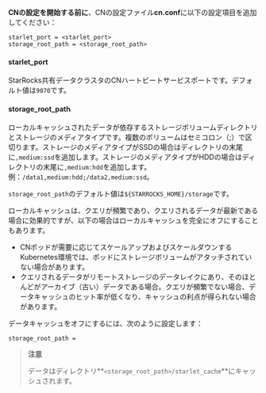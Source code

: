 **CNの設定を開始する前に**、CNの設定ファイル**cn.conf**に以下の設定項目を追加してください：

```Properties
starlet_port = <starlet_port>
storage_root_path = <storage_root_path>
```

#### starlet_port

StarRocks共有データクラスタのCNハートビートサービスポートです。デフォルト値は`9070`です。

#### storage_root_path

ローカルキャッシュされたデータが依存するストレージボリュームディレクトリとストレージのメディアタイプです。複数のボリュームはセミコロン（;）で区切ります。ストレージのメディアタイプがSSDの場合はディレクトリの末尾に`,medium:ssd`を追加します。ストレージのメディアタイプがHDDの場合はディレクトリの末尾に`,medium:hdd`を追加します。例：`/data1,medium:hdd;/data2,medium:ssd`。

`storage_root_path`のデフォルト値は`${STARROCKS_HOME}/storage`です。

ローカルキャッシュは、クエリが頻繁であり、クエリされるデータが最新である場合に効果的ですが、以下の場合はローカルキャッシュを完全にオフにすることもあります。

- CNポッドが需要に応じてスケールアップおよびスケールダウンするKubernetes環境では、ポッドにストレージボリュームがアタッチされていない場合があります。
- クエリされるデータがリモートストレージのデータレイクにあり、そのほとんどがアーカイブ（古い）データである場合。クエリが頻繁でない場合、データキャッシュのヒット率が低くなり、キャッシュの利点が得られない場合があります。

データキャッシュをオフにするには、次のように設定します：

```Properties
storage_root_path =
```

> **注意**
>
> データはディレクトリ**`<storage_root_path>/starlet_cache`**にキャッシュされます。
